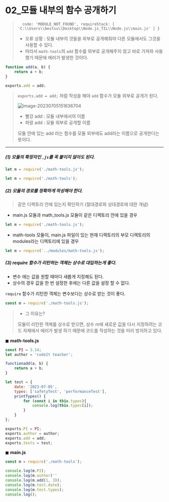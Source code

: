 # 02_모듈 내부의 함수 공개하기

> `  code: 'MODULE_NOT_FOUND',
>   requireStack: [ 'C:\\Users\\bestsu\\Desktop\\Node.js_TIL\\Node.js\\main.js' ]
> }`
>
> * 오류 상황 : 모듈 내부의 것들을 외부로 공개해줘야 다른 모듈에서도 그것을 사용할 수 있다. 
> * 따라서 `math-tools`의 `add` 함수를 외부로 공개해주지 않고 바로 가져와 사용했기 때문에 에러가 발생한 것이다. 

```javascript
function add(a, b) {
    return a + b;
}

exports.add = add;
```

> `exports.add = add;` 처럼 작성을 해야 `add` 함수가 모듈 외부로 공개가 된다. 
>
> ![image-20230705151636704](C:\Users\bestsu\AppData\Roaming\Typora\typora-user-images\image-20230705151636704.png)
>
> * 빨강 add : 모듈 내부에서의 이름 
> * 파랑 add : 모듈 외부로 공개할 이름
>
> 모듈 안에 있는 add 라는 함수를 모듈 외부에도 add라는 이름으로 공개한다는 뜻이다. 



---



##### (1) 모듈의 확장자인 `,js`를 꼭 붙이지 않아도 된다. 

```js
let m = require('./math-tools.js');
```

```js
let m = require('./math-tools');
```



##### (2) 모듈의 경로를 정확하게 작성해야 한다. 

> 같은 디렉토리 안에 있는지 확인하기 (절대경로와 상대경로에 대한 개념)

* main.js 모듈과 math_tools.js 모듈이 같은 디렉토리 안에 있을 경우 

```js
let m = require('./math-tools.js');
```

* math-tools 모듈이, main.js 파일이 있는 현재 디렉토리의 부모 디렉토리의 modules라는 디렉토리에 있을 경우 

```js
let m = require('../modules/math-tools.js');
```



##### (3) require 함수가 리턴하는 객체는 상수로 대입하는게 좋다.

* 변수 에는 값을 원할 때마다 새롭게 지정해도 된다. 
* 상수의 경우 값을 한 번 설정한 후에는 다른 값을 설정 할 수 없다. 

`require` 함수가 리턴한 객체는 변수보다는 상수로 받는 것이 좋다. 

```js
const m = require('./math-tools.js');
```

> * 그 이유는? 
>
> 모듈이 리턴한 객체를 상수로 받으면, 상수 m에 새로운 값을 다시 지정하려는 코드 자체에서 에러가 발생 하기 때문에 코드를 작성하는 것을 미리 방지하고 있다. 

◼ **math-tools.js**

```js
const PI = 3.14;
let author = 'codeIt teacher';

functionadd(a, b) {
    return a + b;
}

let test = {
    date: '2023-07-05',
    types: ['safetyTest', 'performanceTest'],
    printTypes() {
        for (const i in this.types){
            console.log(this.types[i]);
        }
    }
};

exports.PI = PI;
exports.author = author;
exports.add = add;
exports.tests = test;
```



◼ **main.js** 

```js
const m = require('./math-tools');

console.log(m.PI);
console.log(m.author)''
console.log(m.add(1, 3));
console.log(m.test.date);
console.log(m.test.types);
console.log();
```

